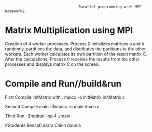 
                                      Parallel programming with MPI Homework2.

# Matrix Multiplication using MPI

Creation of 4 worker processes. Process 0 initializes matrices a and b randomly, partitions the data, and distributes the partitions to the other workers.
 Each worker calculates its own partition of the result matrix C.
 After the calculations, Process 0 receives the results from the other processes and displays matrix C on the screen.

# Compile and Run//build&run

First Compile initMatrix with :
mpicc -o initMatrix initMatrix.c

Second Compile main :
$mpicc -o main /main.c

Third Run :
$mpirun -np 4 ./main




#Students 
           Bensafi Sarra 
            Chikh dounia 